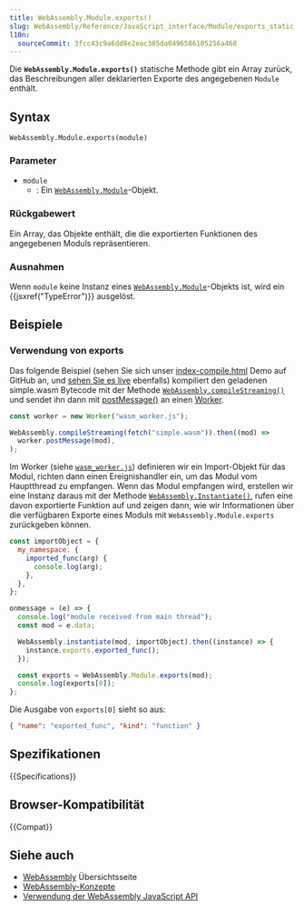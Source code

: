 ```yaml
---
title: WebAssembly.Module.exports()
slug: WebAssembly/Reference/JavaScript_interface/Module/exports_static
l10n:
  sourceCommit: 3fcc43c9a6dd8e2eac385da0496586105256a468
---
```


Die **`WebAssembly.Module.exports()`** statische Methode gibt ein
Array zurück, das Beschreibungen aller deklarierten Exporte des angegebenen
`Module` enthält.

## Syntax

```js-nolint
WebAssembly.Module.exports(module)
```

### Parameter

- `module`
  - : Ein [`WebAssembly.Module`](/de/docs/WebAssembly/Reference/JavaScript_interface/Module)-Objekt.

### Rückgabewert

Ein Array, das Objekte enthält, die die exportierten Funktionen des angegebenen Moduls repräsentieren.

### Ausnahmen

Wenn `module` keine Instanz eines [`WebAssembly.Module`](/de/docs/WebAssembly/Reference/JavaScript_interface/Module)-Objekts ist, wird ein
{{jsxref("TypeError")}} ausgelöst.

## Beispiele

### Verwendung von exports

Das folgende Beispiel (sehen Sie sich unser [index-compile.html](https://github.com/mdn/webassembly-examples/blob/main/js-api-examples/index-compile.html)
Demo auf GitHub an, und [sehen Sie es live](https://mdn.github.io/webassembly-examples/js-api-examples/index-compile.html) ebenfalls)
kompiliert den geladenen simple.wasm Bytecode mit der
Methode [`WebAssembly.compileStreaming()`](/de/docs/WebAssembly/Reference/JavaScript_interface/compileStreaming_static) und sendet ihn dann mit [postMessage()](/de/docs/Web/API/Worker/postMessage) an einen [Worker](/de/docs/Web/API/Web_Workers_API).

```js
const worker = new Worker("wasm_worker.js");

WebAssembly.compileStreaming(fetch("simple.wasm")).then((mod) =>
  worker.postMessage(mod),
);
```

Im Worker (siehe
[`wasm_worker.js`](https://github.com/mdn/webassembly-examples/blob/main/js-api-examples/wasm_worker.js))
definieren wir ein Import-Objekt für das Modul, richten dann einen Ereignishandler ein, um das Modul vom Hauptthread zu empfangen. Wenn das Modul empfangen wird, erstellen wir eine Instanz daraus mit der Methode [`WebAssembly.Instantiate()`](/de/docs/WebAssembly/Reference/JavaScript_interface/instantiate_static), rufen eine davon exportierte Funktion auf und zeigen dann, wie wir Informationen über die verfügbaren Exporte eines Moduls mit `WebAssembly.Module.exports` zurückgeben können.

```js
const importObject = {
  my_namespace: {
    imported_func(arg) {
      console.log(arg);
    },
  },
};

onmessage = (e) => {
  console.log("module received from main thread");
  const mod = e.data;

  WebAssembly.instantiate(mod, importObject).then((instance) => {
    instance.exports.exported_func();
  });

  const exports = WebAssembly.Module.exports(mod);
  console.log(exports[0]);
};
```

Die Ausgabe von `exports[0]` sieht so aus:

```json
{ "name": "exported_func", "kind": "function" }
```

## Spezifikationen

{{Specifications}}

## Browser-Kompatibilität

{{Compat}}

## Siehe auch

- [WebAssembly](/de/docs/WebAssembly) Übersichtsseite
- [WebAssembly-Konzepte](/de/docs/WebAssembly/Guides/Concepts)
- [Verwendung der WebAssembly JavaScript API](/de/docs/WebAssembly/Guides/Using_the_JavaScript_API)
